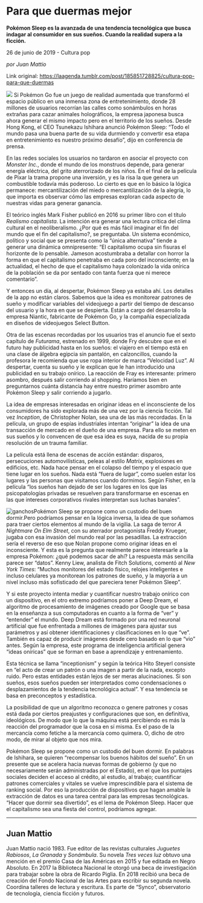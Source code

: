 # Para que duermas mejor

**Pokémon Sleep es la avanzada de una tendencia tecnológica que busca indagar al consumidor en sus sueños. Cuando la realidad supera a la ficción.**

26 de junio de 2019 - Cultura pop

_por Juan Mattio_

Link original: https://laagenda.tumblr.com/post/185851728825/cultura-pop-para-que-duermas

![](https://64.media.tumblr.com/04f3bf7b84921b4c7db85bb11fdde8dc/7b6538d89e43bf90-cb/s500x750/996a0bbf5719298fe776291019b11a70619e4251.png)
Si Pokémon Go fue un juego de realidad aumentada que transformó el espacio público en una inmensa zona de entretenimiento, donde 28 millones de usuarios recorrían las calles como sonámbulos en horas extrañas para cazar animales holográficos, la empresa japonesa busca ahora generar el mismo impacto pero en el territorio de los sueños. Desde Hong Kong, el CEO Tsunekazu Ishihara anunció Pokémon Sleep: “Todo el mundo pasa una buena parte de su vida durmiendo y convertir esa etapa en entretenimiento es nuestro próximo desafío”, dijo en conferencia de prensa. 

En las redes sociales los usuarios no tardaron en asociar el proyecto con *Monster Inc.*, donde el mundo de los monstruos depende, para generar energía eléctrica, del grito aterrorizado de los niños. En el final de la película de Pixar la trama propone una inversión, y es la risa la que genera un combustible todavía más poderoso. Lo cierto es que en lo básico la lógica permanece: mercantilización del miedo o mercantilización de la alegría, lo que importa es observar cómo las empresas exploran cada aspecto de nuestras vidas para generar ganancia. 

El teórico inglés Mark Fisher publicó en 2016 su primer libro con el título *Realismo capitalista*. La intención era generar una lectura crítica del clima cultural en el neoliberalismo. ¿Por qué es más fácil imaginar el fin del mundo que el fin del capitalismo?, se preguntaba. Un sistema económico, político y social que se presenta como la “única alternativa” tiende a generar una dinámica omnipresente: “El capitalismo ocupa sin fisuras el horizonte de lo pensable. Jameson acostumbraba a detallar con horror la forma en que el capitalismo penetraba en cada poro del inconsciente; en la actualidad, el hecho de que el capitalismo haya colonizado la vida onírica de la población se da por sentado con tanta fuerza que ni merece comentario”. 

Y entonces un día, al despertar, Pokémon Sleep ya estaba ahí. Los detalles de la app no están claros. Sabemos que la idea es monitorear patrones de sueño y modificar variables del videojuego a partir del tiempo de descanso del usuario y la hora en que se despierta. Están a cargo del desarrollo la empresa Niantic, fabricante de Pokémon Go, y la compañía especializada en diseños de videojuegos Select Button. 

Otra de las escenas recordadas por los usuarios tras el anuncio fue el sexto capítulo de *Futurama*, estrenado en 1999, donde Fry descubre que en el futuro hay publicidad hasta en los sueños: el viajero en el tiempo está en una clase de álgebra egipcia sin pantalón, en calzoncillos, cuando la profesora le recomienda que use ropa interior de marca “Velocidad Luz”. Al despertar, cuenta su sueño y le explican que le han introducido una publicidad en su trabajo onírico. La reacción de Fray es interesante: primero asombro, después salir corriendo al shopping. Haríamos bien en preguntarnos cuánta distancia hay entre nuestro primer asombro ante Pokémon Sleep y salir corriendo a jugarlo. 

La idea de empresas interesadas en originar ideas en el inconsciente de los consumidores ha sido explorada más de una vez por la ciencia ficción. Tal vez *Inception*, de Christopher Nolan, sea una de las más recordadas. En la película, un grupo de espías industriales intentan “originar” la idea de una transacción de mercado en el dueño de una empresa. Para ello se meten en sus sueños y lo convencen de que esa idea es suya, nacida de su propia resolución de un trauma familiar. 

La película está llena de escenas de acción estándar: disparos, persecuciones automovilísticas, peleas al estilo *Matrix*, explosiones en edificios, etc. Nada hace pensar en el colapso del tiempo y el espacio que tiene lugar en los sueños. Nada está “fuera de lugar”, como suelen estar los lugares y las personas que visitamos cuando dormimos. Según Fisher, en la película “los sueños han dejado de ser los lugares en los que las psicopatologías privadas se resuelven para transformarse en escenas en las que intereses corporativos rivales interpretan sus luchas banales”.

![ganchos](https://64.media.tumblr.com/139196424dfdb7b0f45d179a61bea83b/7b6538d89e43bf90-cb/s500x750/adf0a659bab3480848d59834f28595fc9b49cb9d.jpg)Pokémon Sleep se propone como un custodio del buen dormir.Pero podríamos pensar en la lógica inversa, la idea de que soñamos para traer ciertos elementos al mundo de la vigilia. La saga de terror *A Nightmare On Elm Street*, con su aterrador protagonista Freddy Krueger, jugaba con esa invasión del mundo real por las pesadillas. La extracción sería el reverso de eso que Nolan propone como originar ideas en el inconsciente. Y esta es la pregunta que realmente parece interesarle a la empresa Pokémon: ¿qué podemos sacar de ahí? La respuesta más sencilla parece ser “datos”. Kenny Liew, analista de Fitch Solutions, comentó al *New York Times*: “Muchos monitores del estado físico, relojes inteligentes e incluso celulares ya monitorean los patrones de sueño, y la mayoría a un nivel incluso más sofisticado del que pareciera tener Pokémon Sleep”.

Y si este proyecto intenta mediar y cuantificar nuestro trabajo onírico con un dispositivo, en el otro extremo podríamos poner a Deep Dream, el algoritmo de procesamiento de imágenes creado por Google que se basa en la enseñanza a sus computadoras en cuanto a la forma de “ver” y “entender” el mundo. Deep Dream está formado por una red neuronal artificial que fue enfrentada a millones de imágenes para ajustar sus parámetros y así obtener identificaciones y clasificaciones en lo que “ve”. También es capaz de producir imágenes desde cero basado en lo que “vio” antes. Según la empresa, este programa de inteligencia artificial genera “ideas oníricas” que se forman en base a aprendizaje y entrenamiento. 

Esta técnica se llama “inceptionism” y según la teórica Hito Steyerl consiste en “el acto de crear un patrón o una imagen a partir de la nada, excepto ruido. Pero estas entidades están lejos de ser meras alucinaciones. Si son sueños, esos sueños pueden ser interpretados como condensaciones o desplazamientos de la tendencia tecnológica actual”. Y esa tendencia se basa en preconceptos y estadística. 

La posibilidad de que un algoritmo reconozca o genere patrones y cosas está dada por ciertos preajustes y configuraciones que son, en definitiva, ideológicos. De modo que lo que la máquina está percibiendo es más la reacción del programador que la cosa en sí misma. Es el paso de la mercancía como fetiche a la mercancía como quimera. O, dicho de otro modo, de mirar al objeto que nos mira.

Pokémon Sleep se propone como un custodio del buen dormir. En palabras de Ishihara, se quieren “recompensar los buenos hábitos del sueño”. En un presente que se acelera hacia nuevas formas de gobierno (y que no necesariamente serán administradas por el Estado), en el que los puntajes sociales deciden el acceso al crédito, al estudio, al trabajo; cuantificar patrones comerciales y vitales se vuelve imprescindible para el sistema de ranking social. Por eso la producción de dispositivos que hagan amable la extracción de datos es una tarea central para las empresas tecnológicas. “Hacer que dormir sea divertido”, es el lema de Pokémon Sleep. Hacer que el capitalismo sea una fiesta del control, podríamos agregar. 

  




---

Juan Mattio
-----------

 Juan Mattio nació 1983. Fue editor de las revistas culturales *Juguetes Rabiosos*, *La Granada* y *Sonámbula*. Su novela *Tres veces luz* obtuvo una mención en el premio Casa de las Américas en 2015 y fue editada en Negro Absoluto. En 2017 la Biblioteca Nacional le otorgó una beca de investigación para trabajar sobre la obra de Ricardo Piglia. En 2018 recibió una beca de creación del Fondo Nacional de las Artes para escribir su segunda novela. Coordina talleres de lectura y escritura. Es parte de “Synco”, observatorio de tecnología, ciencia ficción y futuros. 

